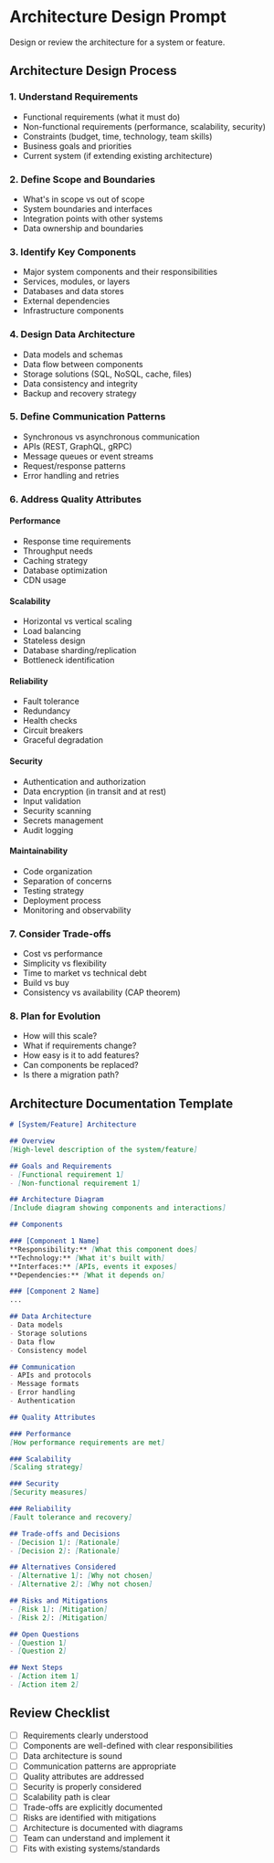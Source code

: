 # Architecture Design Prompt

Design or review the architecture for a system or feature.

## Architecture Design Process

### 1. Understand Requirements
- Functional requirements (what it must do)
- Non-functional requirements (performance, scalability, security)
- Constraints (budget, time, technology, team skills)
- Business goals and priorities
- Current system (if extending existing architecture)

### 2. Define Scope and Boundaries
- What's in scope vs out of scope
- System boundaries and interfaces
- Integration points with other systems
- Data ownership and boundaries

### 3. Identify Key Components
- Major system components and their responsibilities
- Services, modules, or layers
- Databases and data stores
- External dependencies
- Infrastructure components

### 4. Design Data Architecture
- Data models and schemas
- Data flow between components
- Storage solutions (SQL, NoSQL, cache, files)
- Data consistency and integrity
- Backup and recovery strategy

### 5. Define Communication Patterns
- Synchronous vs asynchronous communication
- APIs (REST, GraphQL, gRPC)
- Message queues or event streams
- Request/response patterns
- Error handling and retries

### 6. Address Quality Attributes

#### Performance
- Response time requirements
- Throughput needs
- Caching strategy
- Database optimization
- CDN usage

#### Scalability
- Horizontal vs vertical scaling
- Load balancing
- Stateless design
- Database sharding/replication
- Bottleneck identification

#### Reliability
- Fault tolerance
- Redundancy
- Health checks
- Circuit breakers
- Graceful degradation

#### Security
- Authentication and authorization
- Data encryption (in transit and at rest)
- Input validation
- Security scanning
- Secrets management
- Audit logging

#### Maintainability
- Code organization
- Separation of concerns
- Testing strategy
- Deployment process
- Monitoring and observability

### 7. Consider Trade-offs
- Cost vs performance
- Simplicity vs flexibility
- Time to market vs technical debt
- Build vs buy
- Consistency vs availability (CAP theorem)

### 8. Plan for Evolution
- How will this scale?
- What if requirements change?
- How easy is it to add features?
- Can components be replaced?
- Is there a migration path?

## Architecture Documentation Template

```markdown
# [System/Feature] Architecture

## Overview
[High-level description of the system/feature]

## Goals and Requirements
- [Functional requirement 1]
- [Non-functional requirement 1]

## Architecture Diagram
[Include diagram showing components and interactions]

## Components

### [Component 1 Name]
**Responsibility:** [What this component does]
**Technology:** [What it's built with]
**Interfaces:** [APIs, events it exposes]
**Dependencies:** [What it depends on]

### [Component 2 Name]
...

## Data Architecture
- Data models
- Storage solutions
- Data flow
- Consistency model

## Communication
- APIs and protocols
- Message formats
- Error handling
- Authentication

## Quality Attributes

### Performance
[How performance requirements are met]

### Scalability
[Scaling strategy]

### Security
[Security measures]

### Reliability
[Fault tolerance and recovery]

## Trade-offs and Decisions
- [Decision 1]: [Rationale]
- [Decision 2]: [Rationale]

## Alternatives Considered
- [Alternative 1]: [Why not chosen]
- [Alternative 2]: [Why not chosen]

## Risks and Mitigations
- [Risk 1]: [Mitigation]
- [Risk 2]: [Mitigation]

## Open Questions
- [Question 1]
- [Question 2]

## Next Steps
- [Action item 1]
- [Action item 2]
```

## Review Checklist

- [ ] Requirements clearly understood
- [ ] Components are well-defined with clear responsibilities
- [ ] Data architecture is sound
- [ ] Communication patterns are appropriate
- [ ] Quality attributes are addressed
- [ ] Security is properly considered
- [ ] Scalability path is clear
- [ ] Trade-offs are explicitly documented
- [ ] Risks are identified with mitigations
- [ ] Architecture is documented with diagrams
- [ ] Team can understand and implement it
- [ ] Fits with existing systems/standards
